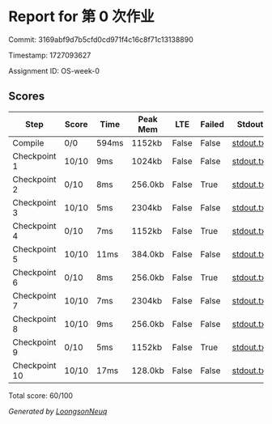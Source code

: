 # Report for 第 0 次作业

Commit: 3169abf9d7b5cfd0cd971f4c16c8f71c13138890

Timestamp: 1727093627

Assignment ID: OS-week-0

## Scores
| Step | Score | Time | Peak Mem | LTE | Failed | Stdout | Stderr |
|------|-------|------|----------|-----|--------|--------|--------|
| Compile | 0/0 | 594ms | 1152kb | False | False | [stdout.txt](Compile/stdout.txt) | [stderr.txt](Compile/stderr.txt) |
| Checkpoint 1 | 10/10 | 9ms | 1024kb | False | False | [stdout.txt](Checkpoint%201/stdout.txt) | [stderr.txt](Checkpoint%201/stderr.txt) |
| Checkpoint 2 | 0/10 | 8ms | 256.0kb | False | True | [stdout.txt](Checkpoint%202/stdout.txt) | [stderr.txt](Checkpoint%202/stderr.txt) |
| Checkpoint 3 | 10/10 | 5ms | 2304kb | False | False | [stdout.txt](Checkpoint%203/stdout.txt) | [stderr.txt](Checkpoint%203/stderr.txt) |
| Checkpoint 4 | 0/10 | 7ms | 1152kb | False | True | [stdout.txt](Checkpoint%204/stdout.txt) | [stderr.txt](Checkpoint%204/stderr.txt) |
| Checkpoint 5 | 10/10 | 11ms | 384.0kb | False | False | [stdout.txt](Checkpoint%205/stdout.txt) | [stderr.txt](Checkpoint%205/stderr.txt) |
| Checkpoint 6 | 0/10 | 8ms | 256.0kb | False | True | [stdout.txt](Checkpoint%206/stdout.txt) | [stderr.txt](Checkpoint%206/stderr.txt) |
| Checkpoint 7 | 10/10 | 7ms | 2304kb | False | False | [stdout.txt](Checkpoint%207/stdout.txt) | [stderr.txt](Checkpoint%207/stderr.txt) |
| Checkpoint 8 | 10/10 | 9ms | 256.0kb | False | False | [stdout.txt](Checkpoint%208/stdout.txt) | [stderr.txt](Checkpoint%208/stderr.txt) |
| Checkpoint 9 | 0/10 | 5ms | 1152kb | False | True | [stdout.txt](Checkpoint%209/stdout.txt) | [stderr.txt](Checkpoint%209/stderr.txt) |
| Checkpoint 10 | 10/10 | 17ms | 128.0kb | False | False | [stdout.txt](Checkpoint%2010/stdout.txt) | [stderr.txt](Checkpoint%2010/stderr.txt) |

Total score: 60/100

*Generated by [LoongsonNeuq](https://github.com/Loongson-Neuq/LoongsonNeuq)*
